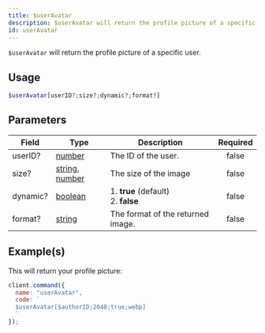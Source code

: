 ```yaml
---
title: $userAvatar
description: $userAvatar will return the profile picture of a specific user.
id: userAvatar
---
```


`$userAvatar` will return the profile picture of a specific user.

## Usage

```php
$userAvatar[userID?;size?;dynamic?;format?]
```

## Parameters

| Field    | Type                                                                                                                                                                                                 | Description                               | Required |
| -------- | ---------------------------------------------------------------------------------------------------------------------------------------------------------------------------------------------------- | ----------------------------------------- | :------: |
| userID?  | [number](https://developer.mozilla.org/en-US/docs/Web/JavaScript/Reference/Global_Objects/Number)                                                                                                    | The ID of the user.                       |  false   |
| size?    | [string](https://developer.mozilla.org/en-US/docs/Web/JavaScript/Reference/Global_Objects/String), [number](https://developer.mozilla.org/en-US/docs/Web/JavaScript/Reference/Global_Objects/Number) | The size of the image                     |  false   |
| dynamic? | [boolean](https://developer.mozilla.org/en-US/docs/Web/JavaScript/Reference/Global_Objects/Boolean)                                                                                                  | 1. **true** (default) <br /> 2. **false** |  false   |
| format?  | [string](https://developer.mozilla.org/en-US/docs/Web/JavaScript/Reference/Global_Objects/String)                                                                                                    | The format of the returned image.         |  false   |

## Example(s)

This will return your profile picture:

```javascript
client.command({
  name: "userAvatar",
  code: `
  $userAvatar[$authorID;2048;true;webp]
  `
});
```
